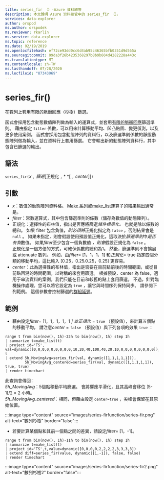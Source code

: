 ```yaml
---
title: series_fir （）-Azure 資料總管
description: 本文說明 Azure 資料總管中的 series_fir （）。
services: data-explorer
author: orspod
ms.author: orspodek
ms.reviewer: rkarlin
ms.service: data-explorer
ms.topic: reference
ms.date: 02/19/2019
ms.openlocfilehash: ef72ce93dd0cc6d4ab95c46365bfb0351d9d565a
ms.sourcegitcommit: 09da3f26b4235368297b8b9b604d4282228a443c
ms.translationtype: MT
ms.contentlocale: zh-TW
ms.lasthandoff: 07/28/2020
ms.locfileid: "87343969"
---
```

# <a name="series_fir"></a>series_fir()

在數列上套用有限的脈衝回應（杉樹）篩選。  

函式會採用包含動態數值陣列做為輸入的運算式，並套用[有限的脈衝回應](https://en.wikipedia.org/wiki/Finite_impulse_response)篩選準則。 藉由指定 `filter` 係數，可以用來計算移動平均、凹凸貼圖、變更偵測，以及更多使用案例。 函式會採用包含動態陣列的資料行，以及篩選準則係數的靜態動態陣列做為輸入，並在資料行上套用篩選。 它會輸出新的動態陣列資料行，其中包含已篩選的輸出。  

## <a name="syntax"></a>語法

`series_fir(`*x* `,` *篩選*[正規化 `,` * *[ `,` *center*]]`)`

## <a name="arguments"></a>引數

* *x*：數值的動態陣列資料格。 [Make 系列](make-seriesoperator.md)或[make_list](makelist-aggfunction.md)運算子的結果輸出通常是。
* *filter*：常數運算式，其中包含篩選準則的係數（儲存為數值的動態陣列）。
* 正規化：選擇性的布林值，指出是否應將篩選*條件標準化。* 也就是除以係數的總和。 如果 filter 包含負值，*則必須將*正規化指定為 `false` ，否則結果會是 `null` 。 如果未指定，則會假設使用預設值正規化，這取決於*篩選準則*中*是否有負*數值。 如果*filter*至少包含一個負數值 *，則會*假設正規化為 `false` 。  
正規化是一個方便的方式，可確保係數的總和為1。 然後，篩選準則不會擴展或 attenuate 數列。 例如，由*filter*= [1，1，1，1] 和*正規化*= true 指定四個分類的移動平均，這比輸入 [0.25，0.25.0.25，0.25] 更容易。
* *center*：此為選擇性的布林值，指出是否要在目前點前後的時間範圍，或從目前點回溯的時間範圍，以對稱的來套用篩選。 根據預設，center 為 false，適用于串流資料的案例，我們只能在目前和較舊的點上套用篩選。 不過，針對臨機操作處理，您可以將它設定為 `true` ，讓它與時間序列保持同步。 請參閱下列範例。 這個參數會控制篩選的[群組延遲](https://en.wikipedia.org/wiki/Group_delay_and_phase_delay)。

## <a name="examples"></a>範例

* 藉由設定*filter*= [1，1，1，1，1 *] 並正規化* = `true` （預設值），來計算五個點的移動平均。 請注意*center* = `false` （預設值）與下列各項的效果 `true` ：

<!-- csl: https://help.kusto.windows.net:443/Samples -->
```kusto
range t from bin(now(), 1h)-23h to bin(now(), 1h) step 1h
| summarize t=make_list(t)
| project id='TS', val=dynamic([0,0,0,0,0,0,0,0,0,10,20,40,100,40,20,10,0,0,0,0,0,0,0,0]), t
| extend 5h_MovingAvg=series_fir(val, dynamic([1,1,1,1,1])),
         5h_MovingAvg_centered=series_fir(val, dynamic([1,1,1,1,1]), true, true)
| render timechart
```

此查詢會傳回︰  
*5h_MovingAvg*：5個點移動平均篩選。 會將響應平滑化，且其高峰會移位 (5-1)/2 = 2 小時。  
*5h_MovingAvg_centered*：相同，但藉由設定 `center=true` ，尖峰會保留在其原始位置。

:::image type="content" source="images/series-firfunction/series-fir.png" alt-text="數列杉樹" border="false":::

* 若要計算某個點和其前一個點之間的差異，請設定*filter*= [1，-1]。

<!-- csl: https://help.kusto.windows.net:443/Samples -->
```kusto
range t from bin(now(), 1h)-11h to bin(now(), 1h) step 1h
| summarize t=make_list(t)
| project id='TS',t,value=dynamic([0,0,0,0,2,2,2,2,3,3,3,3])
| extend diff=series_fir(value, dynamic([1,-1]), false, false)
| render timechart
```

:::image type="content" source="images/series-firfunction/series-fir2.png" alt-text="數列杉樹2" border="false":::
